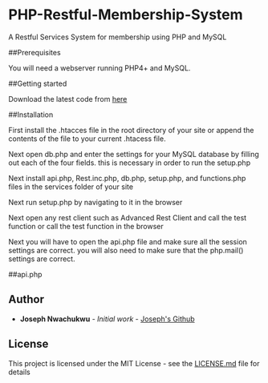 # PHP-Restful-Membership-System

A Restful Services System for membership using PHP and MySQL

##Prerequisites 

You will need a webserver running PHP4+ and MySQL.

##Getting started

Download the latest code from [here](https://github.com/josephnwachukwu/PHP-Restful-Membership-System)

##Installation

First install the .htacces file in the root directory of your site or append the contents of the file to your current .htacess file.

Next open db.php and enter the settings for your MySQL database by filling out each of the four fields. this is necessary in order to run the setup.php

Next install api.php, Rest.inc.php, db.php, setup.php, and functions.php files in the services folder of your site

Next run setup.php by navigating to it in the browser

Next open any rest client such as Advanced Rest Client and call the test function or call the test function in the browser

Next you will have to open the api.php file and make sure all the session settings are correct. you will also need to make sure that the php.mail() settings are correct.

##api.php


## Author

* **Joseph Nwachukwu** - *Initial work* - [Joseph's Github](https://github.com/josephnwachukwu)

## License

This project is licensed under the MIT License - see the [LICENSE.md](LICENSE.md) file for details
